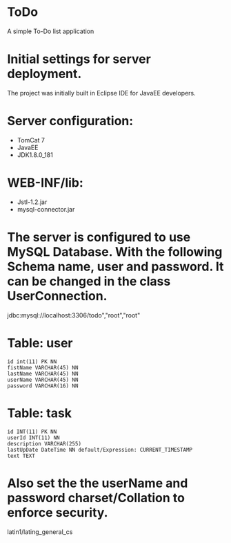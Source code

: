 # ToDo
A simple To-Do list application

# Initial settings for server deployment.
The project was initially built in Eclipse IDE for JavaEE developers.

# Server configuration:
- TomCat 7
- JavaEE
- JDK1.8.0_181
# WEB-INF/lib:
- Jstl-1.2.jar
- mysql-connector.jar

# The server is configured to use MySQL Database. With the following Schema name, user and password. It can be changed in the class UserConnection.
jdbc:mysql://localhost:3306/todo","root","root"

# Table: user
	id int(11) PK NN
	fistName VARCHAR(45) NN
	lastName VARCHAR(45) NN
	userName VARCHAR(45) NN
	password VARCHAR(16) NN
	
# Table: task
	id INT(11) PK NN
	userId INT(11) NN
	description VARCHAR(255)
	lastUpDate DateTime NN default/Expression: CURRENT_TIMESTAMP
	text TEXT
	
# Also set the the userName and password charset/Collation to enforce security.	
latin1/lating_general_cs

